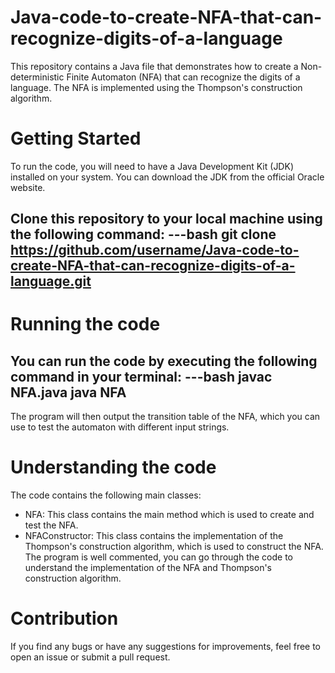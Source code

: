 # Java-code-to-create-NFA-that-can-recognize-digits-of-a-language

This repository contains a Java file that demonstrates how to create a Non-deterministic Finite Automaton (NFA) that can recognize the digits of a language. The NFA is implemented using the Thompson's construction algorithm.

# Getting Started
To run the code, you will need to have a Java Development Kit (JDK) installed on your system. You can download the JDK from the official Oracle website.

Clone this repository to your local machine using the following command:
---bash
  git clone https://github.com/username/Java-code-to-create-NFA-that-can-recognize-digits-of-a-language.git
---

# Running the code
You can run the code by executing the following command in your terminal:
---bash
  javac NFA.java
  java NFA
---
The program will then output the transition table of the NFA, which you can use to test the automaton with different input strings.

# Understanding the code
The code contains the following main classes:
- NFA: This class contains the main method which is used to create and test the NFA.
- NFAConstructor: This class contains the implementation of the Thompson's construction algorithm, which is used to construct the NFA.
The program is well commented, you can go through the code to understand the implementation of the NFA and Thompson's construction algorithm.

# Contribution
If you find any bugs or have any suggestions for improvements, feel free to open an issue or submit a pull request.
